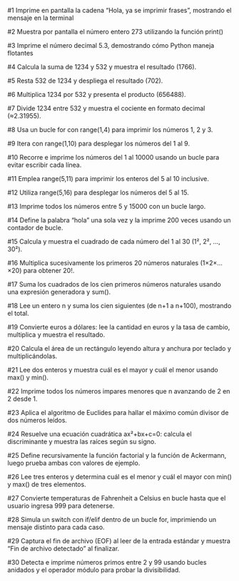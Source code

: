 #1 Imprime en pantalla la cadena “Hola, ya se imprimir frases”, mostrando el mensaje en la terminal

#2 Muestra por pantalla el número entero 273 utilizando la función print()

#3 Imprime el número decimal 5.3, demostrando cómo Python maneja flotantes

#4 Calcula la suma de 1234 y 532 y muestra el resultado (1766).

#5 Resta 532 de 1234 y despliega el resultado (702).

#6 Multiplica 1234 por 532 y presenta el producto (656488).

#7 Divide 1234 entre 532 y muestra el cociente en formato decimal (≈2.31955).

#8 Usa un bucle for con range(1,4) para imprimir los números 1, 2 y 3.

#9 Itera con range(1,10) para desplegar los números del 1 al 9.

#10 Recorre e imprime los números del 1 al 10000 usando un bucle para evitar escribir cada línea.

#11 Emplea range(5,11) para imprimir los enteros del 5 al 10 inclusive.

#12 Utiliza range(5,16) para desplegar los números del 5 al 15.

#13 Imprime todos los números entre 5 y 15000 con un bucle largo.

#14 Define la palabra “hola” una sola vez y la imprime 200 veces usando un contador de bucle.

#15 Calcula y muestra el cuadrado de cada número del 1 al 30 (1², 2², …, 30²).

#16 Multiplica sucesivamente los primeros 20 números naturales (1×2×…×20) para obtener 20!.

#17 Suma los cuadrados de los cien primeros números naturales usando una expresión generadora y sum().

#18 Lee un entero n y suma los cien siguientes (de n+1 a n+100), mostrando el total.

#19 Convierte euros a dólares: lee la cantidad en euros y la tasa de cambio, multiplica y muestra el resultado.

#20 Calcula el área de un rectángulo leyendo altura y anchura por teclado y multiplicándolas.

#21 Lee dos enteros y muestra cuál es el mayor y cuál el menor usando max() y min().

#22 Imprime todos los números impares menores que n avanzando de 2 en 2 desde 1.

#23 Aplica el algoritmo de Euclides para hallar el máximo común divisor de dos números leídos.

#24 Resuelve una ecuación cuadrática ax²+bx+c=0: calcula el discriminante y muestra las raíces según su signo.

#25 Define recursivamente la función factorial y la función de Ackermann, luego prueba ambas con valores de ejemplo.

#26 Lee tres enteros y determina cuál es el menor y cuál el mayor con min() y max() de tres elementos.

#27 Convierte temperaturas de Fahrenheit a Celsius en bucle hasta que el usuario ingresa 999 para detenerse.

#28 Simula un switch con if/elif dentro de un bucle for, imprimiendo un mensaje distinto para cada caso.

#29 Captura el fin de archivo (EOF) al leer de la entrada estándar y muestra “Fin de archivo detectado” al finalizar.

#30 Detecta e imprime números primos entre 2 y 99 usando bucles anidados y el operador módulo para probar la divisibilidad.
